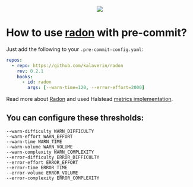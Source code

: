 <p align="center">
  <img src="./static/example/png">
</p>

# How to use [radon](https://pypi.org/project/radon/) with pre-commit?

Just add the following to your `.pre-commit-config.yaml`:

```yaml
repos:
  - repo: https://github.com/kalaverin/radon
    rev: 0.2.1
    hooks:
      - id: radon
        args: [--warn-time=120, --error-effort=2000]
```

Read more about [Radon](https://pypi.org/project/radon/) and used Halstead [metrics implementation](https://radon.readthedocs.io/en/stable/intro.html).


## You can configure these thresholds:

```
--warn-difficulty WARN_DIFFICULTY
--warn-effort WARN_EFFORT
--warn-time WARN_TIME
--warn-volume WARN_VOLUME
--warn-complexity WARN_COMPLEXITY
--error-difficulty ERROR_DIFFICULTY
--error-effort ERROR_EFFORT
--error-time ERROR_TIME
--error-volume ERROR_VOLUME
--error-complexity ERROR_COMPLEXITY
```
